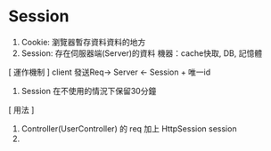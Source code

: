 # Session
1. Cookie: 瀏覽器暫存資料資料的地方
2. Session: 存在伺服器端(Server)的資料
機器：cache快取, DB, 記憶體

[ 運作機制 ]
client         發送Req->         Server
           <- Session + 唯一id
1. Session 在不使用的情況下保留30分鐘

[ 用法 ]
1. Controller(UserController) 的 req 加上 HttpSession session
2. 

